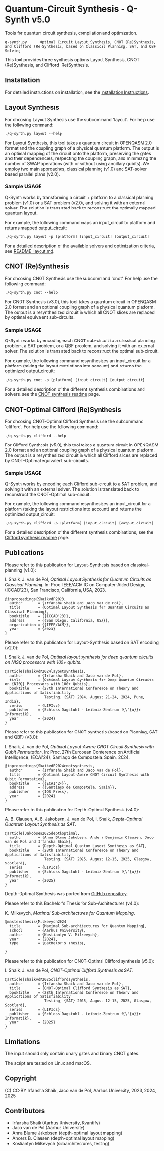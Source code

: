 # Quantum-Circuit Synthesis - Q-Synth v5.0

Tools for quantum circuit synthesis, compilation and optimization.

    q-synth.py      Optimal Circuit Layout Synthesis, CNOT (Re)Synthesis, and Clifford (Re)Synthesis, based on Classical Planning, SAT, and QBF Solving

This tool provides three synthesis options Layout Synthesis, CNOT (Re)Synthesis, and Clifford (Re)Synthesis.

## Installation

For detailed instructions on installation, see the [Installation Instructions](INSTALL.md).

## Layout Synthesis

For choosing Layout Synthesis use the subcommand 'layout'.
For help use the following command:

    ./q-synth.py layout --help

For Layout Synthesis, this tool takes a quantum circuit in OPENQASM 2.0 format and the coupling graph of a physical quantum platform.
The output is an optimal mapping of the circuit onto the platform, preserving the gates and their dependencies,
respecting the coupling graph, and minimizing the number of SWAP operations (with or without using ancillary qubits).
We employ two main approaches, classical planning (v1.0) and SAT-solver based parallel plans (v2.0).

### Sample USAGE

Q-Synth works by transforming a circuit + platform to a classical planning problem (v1.0) or a SAT problem (v2.0), and solving it with an external solver. The solution is translated back to reconstruct the optimally mapped quantum layout.

For example, the following command maps an input_circuit to platform and returns mapped output_circuit:

    ./q-synth.py layout -p [platform] [input_circuit] [output_circuit]

For a detailed description of the available solvers and optimization criteria, see [README_layout.md](README_layout.md).

## CNOT (Re)Synthesis

For choosing CNOT Synthesis use the subcommand 'cnot'.
For help use the following command:

    ./q-synth.py cnot --help

For CNOT Synthesis (v3.0), this tool takes a quantum circuit in OPENQASM 2.0 format and an optional coupling graph of a physical quantum platform.
The output is a resynthesized circuit in which all CNOT slices are replaced by optimal equivalent sub-circuits.

### Sample USAGE

Q-Synth works by encoding each CNOT sub-circuit to a classical planning problem, a SAT problem, or a QBF problem, and solving it with an external solver. The solution is translated back to reconstruct the optimal sub-circuit.

For example, the following command resynthesizes an input_circuit for a platform 
(taking the layout restrictions into account) and returns the optimized output_circuit:

    ./q-synth.py cnot -p [platform] [input_circuit] [output_circuit]

For a detailed description of the different synthesis combinations and solvers, see the [CNOT synthesis readme](README_cnot.md) page.

## CNOT-Optimal Clifford (Re)Synthesis

For choosing CNOT-Optimal Clifford Synthesis use the subcommand 'clifford'.
For help use the following command:

    ./q-synth.py clifford --help

For Clifford Synthesis (v5.0), this tool takes a quantum circuit in OPENQASM 2.0 format and an optional coupling graph of a physical quantum platform.
The output is a resynthesized circuit in which all Clifford slices are replaced by CNOT-Optimal equivalent sub-circuits.

### Sample USAGE

Q-Synth works by encoding each Clifford sub-circuit to a SAT problem, and solving it with an external solver. The solution is translated back to reconstruct the CNOT-Optimal sub-circuit.

For example, the following command resynthesizes an input_circuit for a platform
(taking the layout restrictions into account) and returns the optimized output_circuit:

    ./q-synth.py clifford -p [platform] [input_circuit] [output_circuit]

For a detailed description of the different synthesis combinations, see the [Clifford synthesis readme](README_clifford.md) page.

## Publications

Please refer to this publication for Layout-Synthesis based on classical-planning (v1.0):

I. Shaik, J. van de Pol, _Optimal Layout Synthesis for Quantum Circuits as Classical Planning_. 
In: Proc. IEEE/ACM IC on Computer-Aided Design, (ICCAD'23), San Francisco, California, USA, 2023.

    @inproceedings{ShaikvdP2023,
      author       = {Irfansha Shaik and Jaco van de Pol},
      title        = {Optimal Layout Synthesis for Quantum Circuits as Classical Planning},
      booktitle    = {{ICCAD'23}},
      address      = {{San Diego, California, USA}},
      organization = {{IEEE/ACM}},
      year         = {2023}
    }

Please refer to this publication for Layout-Synthesis based on SAT encoding (v2.0):

I. Shaik, J. van de Pol, _Optimal layout synthesis for deep quantum circuits on NISQ processors with 100+ qubits_.

    @article{shaikvdP2024layoutsynthesis,
      author       = {Irfansha Shaik and Jaco van de Pol},
      title        = {Optimal Layout Synthesis for Deep Quantum Circuits on {NISQ} Processors with 100+ Qubits}, 
      booktitle    = {27th International Conference on Theory and Applications of Satisfiability
                      Testing, {SAT} 2024, August 21-24, 2024, Pune, India},
      series       = {LIPIcs},
      publisher    = {Schloss Dagstuhl - Leibniz-Zentrum f{\"{u}}r Informatik},
      year         = {2024}
    }

Please refer to this publication for CNOT synthesis (based on Planning, SAT and QBF) (v3.0):

I. Shaik, J. van de Pol, _Optimal Layout-Aware CNOT Circuit Synthesis with Qubit Permutation_.
In: Proc. 27th European Conference on Artificial Intelligence, (ECAI'24), Santiago de Compostela, Spain, 2024.

    @inproceedings{ShaikvdP2024cnotsynthesis,
      author       = {Irfansha Shaik and Jaco van de Pol},
      title        = {Optimal Layout-Aware CNOT Circuit Synthesis with Qubit Permutation},
      booktitle    = {{ECAI'24}},
      address      = {{Santiago de Compostela, Spain}},
      publisher    = {IOS Press},
      year         = {2024}
    }


Please refer to this publication for Depth-Optimal Synthesis (v4.0):

A. B. Clausen, A. B. Jakobsen, J. van de Pol, I. Shaik, _Depth-Optimal Quantum Layout Synthesis as SAT_.

    @article{Jakobsen2025depthoptimal,
      author       = {Anna Blume Jakobsen, Anders Benjamin Clausen, Jaco van de Pol and Irfansha Shaik},
      title        = {Depth-Optimal Quantum Layout Synthesis as SAT},
      booktitle    = {28th International Conference on Theory and Applications of Satisfiability
                      Testing, {SAT} 2025, August 12-15, 2025, Glasgow, Scotland},
      series       = {LIPIcs},
      publisher    = {Schloss Dagstuhl - Leibniz-Zentrum f{\"{u}}r Informatik},
      year         = {2025}
    }

Depth-Optimal Synthesis was ported from [GitHub repository](https://github.com/anbclausen/quills).

Please refer to this Bachelor's Thesis for Sub-Architectures (v4.0):

K. Milkevych, _Maximal Sub-architectures for Quantum Mapping_.
    
    @mastersthesis{Milkevych2024
      title        = {Maximal Sub-architectures for Quantum Mapping},
      school       = {Aarhus University},
      author       = {Kostiantyn V. Milkevych},
      year         = {2024},
      type         = {Bachelor's Thesis},
      
    }


Please refer to this publication for CNOT-Optimal Clifford synthesis (v5.0):

I. Shaik, J. van de Pol, _CNOT-Optimal Clifford Synthesis as SAT_.

    @article{shaikvdP2025cliffordsynthesis,
      author       = {Irfansha Shaik and Jaco van de Pol},
      title        = {CNOT-Optimal Clifford Synthesis as SAT},
      booktitle    = {28th International Conference on Theory and Applications of Satisfiability
                      Testing, {SAT} 2025, August 12-15, 2025, Glasgow, Scotland},
      series       = {LIPIcs},
      publisher    = {Schloss Dagstuhl - Leibniz-Zentrum f{\"{u}}r Informatik},
      year         = {2025}
    }

## Limitations

The input should only contain unary gates and binary CNOT gates.

The script are tested on Linux and macOS.

## Copyright

(C) CC-BY Irfansha Shaik, Jaco van de Pol, Aarhus University, 2023, 2024, 2025

## Contributors

- Irfansha Shaik (Aarhus University, Kvantify)
- Jaco van de Pol (Aarhus University)
- Anna Blume Jakobsen (depth-optimal layout mapping)
- Anders B. Clausen (depth-optimal layout mapping)
- Kostiantyn Milkevych (subarchitectures, testing)
